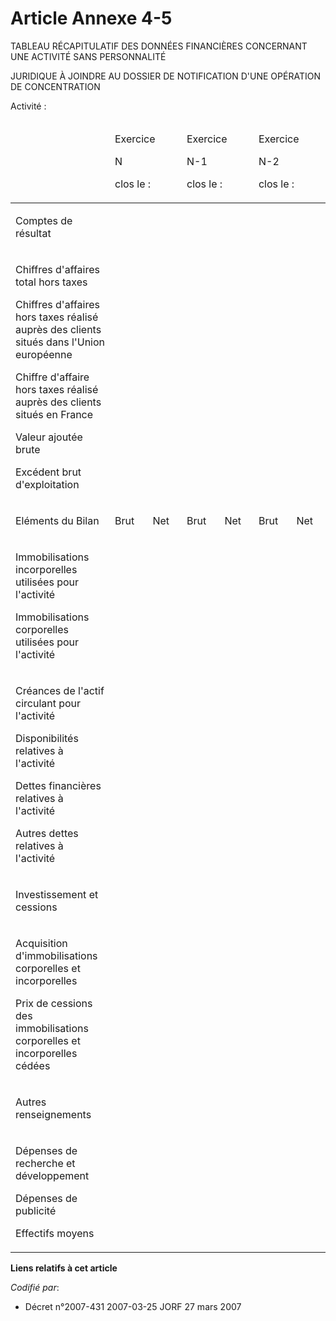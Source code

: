 # Article Annexe 4-5

TABLEAU RÉCAPITULATIF DES DONNÉES FINANCIÈRES CONCERNANT UNE ACTIVITÉ SANS PERSONNALITÉ

JURIDIQUE À JOINDRE AU DOSSIER DE NOTIFICATION D'UNE OPÉRATION DE CONCENTRATION

Activité :

<table>
  <thead>
    <tr>
      <td width="143">

</td>
      <td width="104" colspan="2">

Exercice

N

clos le :

</td>
      <td width="104" colspan="2">

Exercice

N-1

clos le :

</td>
      <td width="104" colspan="2">

Exercice

N-2

clos le :

</td>
    </tr>
  </thead>
  <tbody>
    <tr>
      <td valign="top">

Comptes de résultat

</td>
      <td valign="top">

</td>
      <td valign="top">

</td>
      <td valign="top">

</td>
      <td valign="top">

</td>
      <td valign="top">

</td>
      <td valign="top">

</td>
    </tr>
    <tr>
      <td valign="top">

Chiffres d'affaires total hors taxes

Chiffres d'affaires hors taxes réalisé auprès des clients situés dans l'Union européenne

Chiffre d'affaire hors taxes réalisé auprès des clients situés en France

Valeur ajoutée brute

Excédent brut d'exploitation

</td>
      <td valign="top">

</td>
      <td valign="top">

</td>
      <td valign="top">

</td>
      <td valign="top">

</td>
      <td valign="top">

</td>
      <td valign="top">

</td>
    </tr>
    <tr>
      <td valign="top">

Eléments du Bilan

</td>
      <td valign="top">

Brut

</td>
      <td valign="top">

Net

</td>
      <td valign="top">

Brut

</td>
      <td valign="top">

Net

</td>
      <td valign="top">

Brut

</td>
      <td valign="top">

Net

</td>
    </tr>
    <tr>
      <td valign="top">

Immobilisations incorporelles utilisées pour l'activité

Immobilisations corporelles utilisées pour l'activité

</td>
      <td valign="top">

</td>
      <td valign="top">

</td>
      <td valign="top">

</td>
      <td valign="top">

</td>
      <td valign="top">

</td>
      <td valign="top">

</td>
    </tr>
    <tr>
      <td valign="top">

Créances de l'actif circulant pour l'activité

Disponibilités relatives à l'activité

Dettes financières relatives à l'activité

Autres dettes relatives à l'activité

</td>
      <td colspan="2" valign="top">

</td>
      <td valign="top" colspan="2">

</td>
      <td colspan="2" valign="top">

</td>
    </tr>
    <tr>
      <td valign="top">

Investissement et cessions

</td>
      <td colspan="2" valign="top">

</td>
      <td colspan="2" valign="top">

</td>
      <td colspan="2" valign="top">

</td>
    </tr>
    <tr>
      <td valign="top">

Acquisition d'immobilisations corporelles et incorporelles

Prix de cessions des immobilisations corporelles et incorporelles cédées

</td>
      <td valign="top" colspan="2">

</td>
      <td colspan="2" valign="top">

</td>
      <td valign="top" colspan="2">

</td>
    </tr>
    <tr>
      <td valign="top">

Autres renseignements

</td>
      <td colspan="2" valign="top">

</td>
      <td colspan="2" valign="top">

</td>
      <td valign="top" colspan="2">

</td>
    </tr>
    <tr>
      <td valign="top">

Dépenses de recherche et développement

Dépenses de publicité

Effectifs moyens

</td>
      <td colspan="2" valign="top">

</td>
      <td colspan="2" valign="top">

</td>
      <td colspan="2" valign="top">

</td>
    </tr>
  </tbody>
</table>

**Liens relatifs à cet article**

_Codifié par_:

  - Décret n°2007-431 2007-03-25 JORF 27 mars 2007
